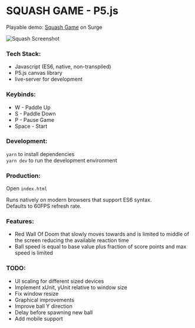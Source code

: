 # SQUASH GAME - P5.js

Playable demo: [Squash Game](http://squash-game.surge.sh/) on Surge

![Squash Screenshot](https://image.ibb.co/kyQub6/Screenshot_at_Feb_01_21_42_29.png)

### Tech Stack:
* Javascript (ES6, native, non-transpiled)
* P5.js canvas library
* live-server for development

### Keybinds:
* W - Paddle Up
* S - Paddle Down
* P - Pause Game
* Space - Start

### Development:
`yarn` to install dependencies  
`yarn dev` to run the development environment

### Production:
Open `index.html`

Runs natively on modern browsers that support ES6 syntax.  
Defaults to 60FPS refresh rate.

### Features:
* Red Wall Of Doom that slowly moves towards and is limited to middle of the screen reducing the available reaction time
* Ball speed is equal to base value plus fraction of score points and max speed is limited

### TODO:
* UI scaling for different sized devices
* Implement xUnit, yUnit relative to window size
* Fix window resize
* Graphical improvements
* Improve ball Y direction
* Delay before spawning new ball
* Add mobile support